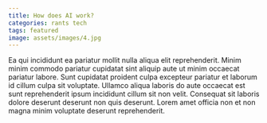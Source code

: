 ```yaml
---
title: How does AI work?
categories: rants tech
tags: featured
image: assets/images/4.jpg
---
```


Ea qui incididunt ea pariatur mollit nulla aliqua elit reprehenderit. Minim minim commodo pariatur cupidatat sint aliquip aute ut minim occaecat pariatur labore. Sunt cupidatat proident culpa excepteur pariatur et laborum id cillum culpa sit voluptate. Ullamco aliqua laboris do aute occaecat est sunt reprehenderit ipsum incididunt cillum sit non velit. Consequat sit laboris dolore deserunt deserunt non quis deserunt. Lorem amet officia non et non magna minim voluptate deserunt reprehenderit.